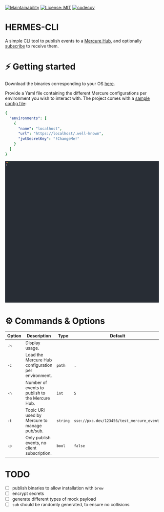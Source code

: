 [![Maintainability](https://img.shields.io/badge/Go_report-A+-success)](https://goreportcard.com/report/github.com/Thorin0ak/hermes-cli)
[![License: MIT](https://img.shields.io/badge/License-AGPL3.0-blue.svg)](https://opensource.org/licenses/AGPL-3.0)
[![codecov](https://codecov.io/gh/Thorin0ak/hermes-cli/branch/main/graph/badge.svg?token=9420L1M2BD)](https://codecov.io/gh/Thorin0ak/hermes-cli)

# HERMES-CLI

A simple CLI tool to publish events to a [Mercure Hub](https://mercure.rocks/), and optionally [subscribe](https://mercure.rocks/spec#subscription) to receive them.

# ⚡️ Getting started

Download the binaries corresponding to your OS [here](https://github.com/Thorin0ak/hermes-cli/releases).

Provide a Yaml file containing the different Mercure configurations per environment you wish to interact with. The
project comes with a [sample config file](https://github.com/Thorin0ak/hermes-cli/blob/main/sample-config.json):

```yaml
{
  "environments": [
    {
      "name": "localhost",
      "url": "https://localhost/.well-known",
      "jwtSecretKey": "!ChangeMe!"
    }
  ]
}
```

![Recording of terminal demo](./myrecord.svg)

# ⚙️ Commands & Options

| Option | Description                                         | Type     | Default                                    | Required? |
|--------|-----------------------------------------------------|----------|--------------------------------------------|-----------|
| `-h`   | Display usage.                                      |          |                                            | No        |
| `-c`   | Load the Mercure Hub configuration per environment. | `path`   | `.`                                        | No        |
| `-n`   | Number of events to publish to the Mercure Hub.     | `int`    | `5`                                        | No        |
| `-t`   | Topic URI used by Mercure to manage pub/sub.        | `string` | `sse://pxc.dev/123456/test_mercure_events` | No        |
| `-p`   | Only publish events, no client subscription.        | `bool`   | `false`                                    | No        |

# TODO

- [ ] publish binaries to allow installation with `brew`
- [ ] encrypt secrets
- [ ] generate different types of mock payload
- [ ] `sub` should be randomly generated, to ensure no collisions
